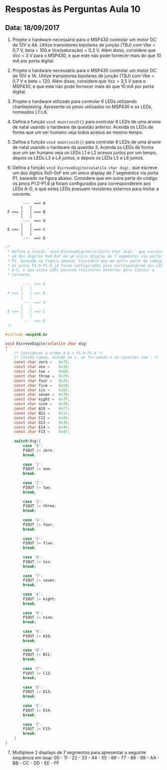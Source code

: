 # Respostas às Perguntas Aula 10
## Data: 18/09/2017
1. Projete o hardware necessário para o MSP430 controlar um motor DC de 12V e 4A. Utilize transistores bipolares de junção (TBJ) com Vbe = 0,7 V, beta = 100 e Vce(saturação) = 0,2 V. Além disso, considere que Vcc = 3 V para o MSP430, e que este não pode fornecer mais do que 10 mA por porta digital.

2. Projete o hardware necessário para o MSP430 controlar um motor DC de 10V e 1A. Utilize transistores bipolares de junção (TBJ) com Vbe = 0,7 V e beta = 120. Além disso, considere que Vcc = 3,5 V para o MSP430, e que este não pode fornecer mais do que 10 mA por porta digital.

3. Projete o hardware utilizado para controlar 6 LEDs utilizando charlieplexing. Apresente os pinos utilizados no MSP430 e os LEDs, nomeados L1-L6.

4. Defina a função `void main(void){}` para controlar 6 LEDs de uma árvore de natal usando o hardware da questão anterior. Acenda os LEDs de forma que um ser humano veja todos acesos ao mesmo tempo.

5. Defina a função `void main(void){}` para controlar 6 LEDs de uma árvore de natal usando o hardware da questão 3. Acenda os LEDs de forma que um ser humano veja os LEDs L1 e L2 acesos juntos por um tempo, depois os LEDs L3 e L4 juntos, e depois os LEDs L5 e L6 juntos.

6. Defina a função `void EscreveDigito(volatile char dig);` que escreve um dos dígitos 0x0-0xF em um único display de 7 segmentos via porta P1, baseado na figura abaixo. Considere que em outra parte do código os pinos P1.0-P1.6 já foram configurados para corresponderem aos LEDs A-G, e que estes LEDs possuem resistores externos para limitar a corrente.

```
        ---  ==> A
       |   |
 F <== |   | ==> B
       |   |
        ---  ==> G
       |   |
 E <== |   | ==> C
       |   |
        ---  ==> D
```

```C
/*
 * Defina a função `void EscreveDigito(volatile char dig);` que escreve 
 * um dos dígitos 0x0-0xF em um único display de 7 segmentos via porta
 * P1, baseado na figura abaixo. Considere que em outra parte do código
 * os pinos P1.0-P1.6 já foram configurados para corresponderem aos LEDs
 * A-G, e que estes LEDs possuem resistores externos para limitar a
 * corrente.

        ---  ==> A
       |   |
 F <== |   | ==> B
       |   |
        ---  ==> G
       |   |
 E <== |   | ==> C
       |   |
        ---  ==> D
 */

#include <msp430.h>

void EscreveDigito(volatile char dig)
{
	/* Considerar a ordem A-G = P1.0-P1.6 */
	/* Catodo comum, acende em 1, se for anodo é só inverter com ~ */
	const char zero = 	0x7E;
	const char one = 	0x30;
	const char two =	0x6D;
	const char three =	0x79;
	const char four =	0x33;
	const char five =	0x5B;
	const char six =	0x5F;
	const char seven = 	0x70;
	const char eight = 	0x7F;
	const char nine = 	0x7B;
	const char A10 =	0x77;
	const char B11 = 	0x1F;
	const char C12 =	0x4E;
	const char D13 =	0x3D;
	const char E14 =	0x4F;
	const char F15 =	0x47;
	
	switch(dig){
		case '0':
		P1OUT |= zero;
		break;
		
		case '1':
		P1OUT |= one;
		break;
		
		case '2':
		P1OUT |= two;
		break;
		
		case '3':
		P1OUT |= three;
		break;
		
		case '4':
		P1OUT |= four;
		break;
		
		case '5':
		P1OUT |= five;
		break;
		
		case '6':
		P1OUT |= six;
		break;
		
		case '7':
		P1OUT |= seven;
		break;
		
		case '8':
		P1OUT |= eight;
		break;
		
		case '9':
		P1OUT |= nine;
		break;
		
		case 'A':
		P1OUT |= A10;
		break;
		
		case 'B':
		P1OUT |= B11;
		break;
		
		case 'C':
		P1OUT |= C12;
		break;
		
		case 'D':
		P1OUT |= D13;
		break;
		
		case 'E':
		P1OUT |= E14;
		break;
		
		case 'F':
		P1OUT |= F15;
		break;
	}
}
```


7. Multiplexe 2 displays de 7 segmentos para apresentar a seguinte sequência em loop:
	00 - 11 - 22 - 33 - 44 - 55 - 66 - 77 - 88 - 99 - AA - BB - CC - DD - EE - FF








